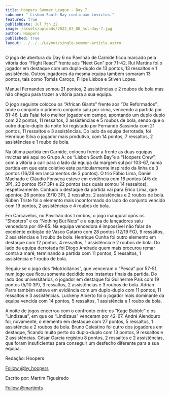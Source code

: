 ```yaml
---
title: Hoopers Summer League - Day 7
subname: " Lisbon South Bay continuam invictos."
featured: true
publishDate: Jul 7th 22
image: /assets/uploads/2022_07_08_hsl-day-7.jpg
author: Hoopers
published: true
layout: ../../../Layout/single-summer-article.astro
---
```


<!--StartFragment-->

O jogo de abertura do Day 6 no Pavilhão de Carnide ficou marcado pela vitória dos “Flight React” frente aos "Next Gen” por 71-42. Rui Martins foi o jogador em destaque com um duplo-duplo de 13 pontos, 13 ressaltos e 1 assistência. Outros jogadores da mesma equipa também somaram 13 pontos, tais como Tomás Caroço, Filipe Lisboa e Stiven Lopes.

Manuel Fernandes somou 21 pontos, 2 assistências e 2 roubos de bola mas não chegou para trazer a vitória para a sua equipa.

O jogo seguinte colocou os “African Giants” frente aos “Os Reformados”, onde o conjunto o primeiro conjunto saiu por cima, vencendo a partida por 81-46. Luís Faial foi o melhor jogador em campo, apontando um duplo duplo com 22 pontos, 11 ressaltos, 2 assistências e 5 roubos de bola, sendo que o outro duplo-duplo da noite foi registado por Fernando Sassinda com 21 pontos, 11 ressaltos e 3 assistências. Do lado da equipa derrotada, foi Henrique Silva o jogador mais produtivo, com 14 pontos, 7 ressaltos, 2 assistências e 1 roubo de bola.

Na última partida em Carnide, colocou frente a frente as duas equipas invictas até aqui no Grupo A: os “Lisbon South Bay”e a “Hoopers Crew”, com a vitória a cair para o lado da equipa da margem sul por 103-67, numa partida em que este coletivo este particularmente inspirado da linha de 3 pontos (16/28 em lançamentos de 3 pontos). O trio Fábio Lima, Daniel Machado e Cláudio Fonseca esteve em evidência com 16 pontos (4/5 de 3P), 23 pontos (5/7 3P) e 22 pontos (aos quais somou 14 ressaltos), respetivamente. Contudo o destaque da partida vai para Érico Lima, que apontou 26 pontos (6/10 3P), 2 ressaltos, 2 assistências e 2 roubos de bola. Rúben Triste foi o elemento mais inconformado do lado do conjunto vencido com 19 pontos, 2 assistências e 4 roubos de bola.

Em Carcavelos, no Pavilhão dos Lombos, o jogo inaugural opôs os “Shooters” e os “Nothing But Nets” e a equipa de lançadores saiu vencedora por 49-65. Na equipa vencedora é impossível não falar de excelente exibição de Vasco Catarro com 28 pontos (12/19 FG), 9 ressaltos, 2 assistências e 1 roubo de bola. Henrique Cunha foi outro elemento em destaque com 12 pontos, 4 ressaltos, 1 assistência e 2 roubos de bola. Do lado da equipa derrotada foi Diogo Andrade quem mais procurou remar contra a maré, terminando a partida com 11 pontos, 5 ressaltos, 1 assistência e 1 roubo de bola.

Seguiu-se o jogo dos “Motricitários”, que venceram o “Pesca” por 57-51, num jogo que ficou somente decidido nos instantes finais da partida. Do lado dos universitários, o jogador em destaque foi Guilherme País com 19 pontos (5/10 3P), 3 ressaltos, 2 assistências e 3 roubos de bola. Adrian Parra também esteve em evidência com um duplo-duplo com 11 pontos, 11 ressaltos e 3 assistências. Luckeny Alberto foi o jogador mais dominante da equipa vencida com 14 pontos, 5 ressaltos, 1 assistência e 1 roubo de bola.

A noite de jogos encerrou com o confronto entre os “Kage Bubble” e os “Lindizaua”, em que os “Lindizaua” venceram por 42-67. André Alendouro foi, novamente, o elemento em destaque com 27 pontos, 5 ressaltos, 1 assistência e 2 roubos de bola. Bruno Celestino foi outro dos jogadores em destaque, ficando muito perto do duplo-duplo com 13 pontos, 9 ressaltos e 2 assistências. César Garcia registou 8 pontos, 2 ressaltos e 2 assistências, que foram insuficientes para conseguir um desfecho diferente para a sua equipa.

Redação: Hoopers

<!--StartFragment-->

<a href="https://twitter.com/by_hoopers?ref_src=twsrc%5Etfw" class="twitter-follow-button" data-show-count="false">Follow @by_hoopers</a><script async src="https://platform.twitter.com/widgets.js" charset="utf-8"></script>

<!--EndFragment-->

Escrito por: Martim Figueiredo

<!--StartFragment-->

<a href="https://twitter.com/martimfs?ref_src=twsrc%5Etfw" class="twitter-follow-button" data-show-count="false">Follow @martimfs</a><script async src="https://platform.twitter.com/widgets.js" charset="utf-8"></script>

<!--EndFragment-->

<!--EndFragment-->
